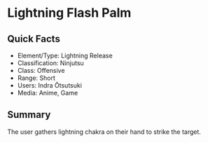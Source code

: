 # Lightning Flash Palm

## Quick Facts
- Element/Type: Lightning Release
- Classification: Ninjutsu
- Class: Offensive
- Range: Short
- Users: Indra Ōtsutsuki
- Media: Anime, Game

## Summary
The user gathers lightning chakra on their hand to strike the target.
